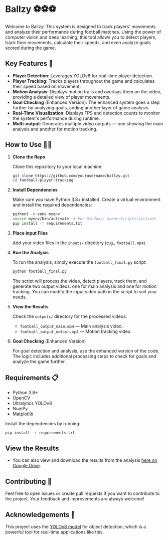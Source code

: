 # Ballzy ⚽⚽️⚽️

Welcome to Ballzy! This system is designed to track players' movements and analyze their performance during football matches. Using the power of computer vision and deep learning, this tool allows you to detect players, track their movements, calculate their speeds, and even analyze goals scored during the game.

## Key Features 🚀

- **Player Detection**: Leverages YOLOv8 for real-time player detection.
- **Player Tracking**: Tracks players throughout the game and calculates their speed based on movement.
- **Motion Analysis**: Displays motion trails and overlays them on the video, providing a detailed view of player movements.
- **Goal Checking** (Enhanced Version): The enhanced system goes a step further by analyzing goals, adding another layer of game analysis.
- **Real-Time Visualization**: Displays FPS and detection counts to monitor the system's performance during runtime.
- **Multi-output**: Generates multiple video outputs — one showing the main analysis and another for motion tracking.

## How to Use 🏃‍♂️

1. **Clone the Repo**
   
   Clone this repository to your local machine:
   ```bash
   git clone https://github.com/yourusername/ballzy.git
   cd football-player-tracking
   ```

2. **Install Dependencies**
   
   Make sure you have Python 3.8+ installed. Create a virtual environment and install the required dependencies:
   ```bash
   python3 -m venv myenv
   source myenv/bin/activate  # For Windows: myenv\Scripts\activate
   pip install -r requirements.txt
   ```

3. **Place Input Files**
   
   Add your video files in the `inputs/` directory (e.g., `football.mp4`).

4. **Run the Analysis**

   To run the analysis, simply execute the `football_final.py` script:
   ```bash
   python football_final.py
   ```

   The script will process the video, detect players, track them, and generate two output videos: one for main analysis and one for motion tracking. You can modify the input video path in the script to suit your needs.

5. **View the Results**
   
   Check the `outputs/` directory for the processed videos:
   - `football_output_main.mp4` — Main analysis video.
   - `football_output_motion.mp4` — Motion tracking video.

6. **Goal Checking** (Enhanced Version)

   For goal detection and analysis, use the enhanced version of the code. The logic includes additional processing steps to check for goals and analyze the game further.


## Requirements 📋

- Python 3.8+
- OpenCV
- Ultralytics YOLOv8
- NumPy
- Matplotlib

Install the dependencies by running:
```bash
pip install -r requirements.txt
```

## View the Results
- You can also view and download the results from the analysis [here on Google Drive](https://drive.google.com/drive/folders/1xaqQ3eMijbNxrryPla__d8ay_NktaYFu).

## Contributing 🤝

Feel free to open issues or create pull requests if you want to contribute to the project. Your feedback and improvements are always welcome!

## Acknowledgements 🙏

This project uses the [YOLOv8 model](https://github.com/ultralytics/yolov8) for object detection, which is a powerful tool for real-time applications like this.
